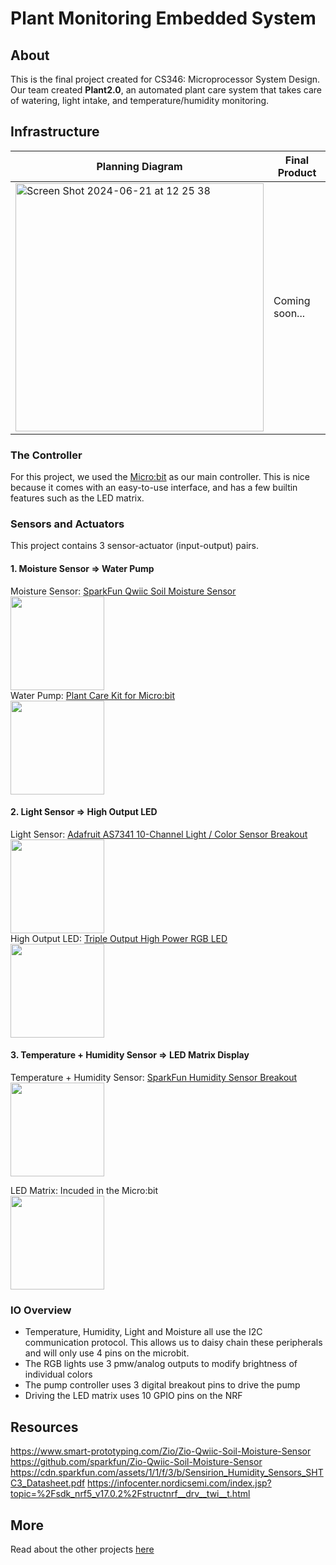 # Plant Monitoring Embedded System
## About
This is the final project created for CS346: Microprocessor System Design. Our team created **Plant2.0**, an automated plant care system that takes care of watering, light intake, and temperature/humidity monitoring.

## Infrastructure
| **Planning Diagram** | **Final Product** |
| -- | -- |
| <img width="397" alt="Screen Shot 2024-06-21 at 12 25 38" src="https://github.com/prachipatil7/plant-monitoring-embedded-system/assets/62350419/837beee7-b086-44ed-8fb4-e818f3c1d8d4"> | Coming soon...|



### The Controller
For this project, we used the [Micro:bit](https://microbit.org/) as our main controller. This is nice because it comes with an easy-to-use interface, and has a few builtin features such as the LED matrix.

### Sensors and Actuators
This project contains 3 sensor-actuator (input-output) pairs. 

#### 1. Moisture Sensor => Water Pump
Moisture Sensor: [SparkFun Qwiic Soil Moisture Sensor](https://www.sparkfun.com/products/17731)  
<img src="https://cdn.sparkfun.com/assets/parts/1/6/8/4/8/17731-SparkFun_Qwiic_Soil_Moisture_Sensor-01.jpg" width="150"/>  
Water Pump: [Plant Care Kit for Micro:bit](https://www.adafruit.com/product/4746)  
<img src="https://cdn-shop.adafruit.com/970x728/4746-01.jpg" width="150"/>  

#### 2. Light Sensor => High Output LED
Light Sensor: [Adafruit AS7341 10-Channel Light / Color Sensor Breakout](https://www.adafruit.com/product/4698)  
<img src="https://cdn-shop.adafruit.com/970x728/4698-10.jpg" width="150"/>  
High Output LED: [Triple Output High Power RGB LED](https://www.sparkfun.com/products/15200)  
<img src="https://cdn.sparkfun.com/assets/parts/1/3/6/2/4/15200-Triple_Output_High_Power_RGB_LED-01.jpg" width="150"/>  

#### 3. Temperature + Humidity Sensor => LED Matrix Display
Temperature + Humidity Sensor: [SparkFun Humidity Sensor Breakout](https://www.sparkfun.com/products/16467)  
<img src="https://cdn.sparkfun.com/assets/parts/1/5/3/3/0/16467-SparkFun_Humidity_Sensor_Breakout_-_SHTC3__Qwiic_-01.jpg" width="150"/>    

LED Matrix: Incuded in the Micro:bit   
<img src="https://m.media-amazon.com/images/I/61JstP7aY9L._AC_UF894,1000_QL80_.jpg" width="150"/>    


### IO Overview
- Temperature, Humidity, Light and Moisture all use the I2C communication protocol. This allows us to daisy chain these peripherals and will only use 4 pins on the microbit.
- The RGB lights use 3 pmw/analog outputs to modify brightness of individual colors
- The pump controller uses 3 digital breakout pins to drive the  pump
- Driving the LED matrix uses 10 GPIO pins on the NRF


## Resources
https://www.smart-prototyping.com/Zio/Zio-Qwiic-Soil-Moisture-Sensor
https://github.com/sparkfun/Zio-Qwiic-Soil-Moisture-Sensor
https://cdn.sparkfun.com/assets/1/1/f/3/b/Sensirion_Humidity_Sensors_SHTC3_Datasheet.pdf
https://infocenter.nordicsemi.com/index.jsp?topic=%2Fsdk_nrf5_v17.0.2%2Fstructnrf__drv__twi__t.html 

## More
Read about the other projects [here](https://www.mccormick.northwestern.edu/electrical-computer/news-events/news/articles/2022/microprocessor-system-design-students-demo-final-projects.html)
